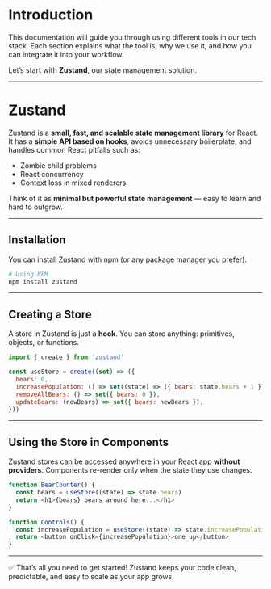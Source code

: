 # Introduction

This documentation will guide you through using different tools in our tech stack. Each section explains what the tool is, why we use it, and how you can integrate it into your workflow.

Let’s start with **Zustand**, our state management solution.

---

# Zustand


Zustand is a **small, fast, and scalable state management library** for React.
It has a **simple API based on hooks**, avoids unnecessary boilerplate, and handles common React pitfalls such as:

* Zombie child problems
* React concurrency
* Context loss in mixed renderers

Think of it as **minimal but powerful state management** — easy to learn and hard to outgrow.

---

## Installation

You can install Zustand with npm (or any package manager you prefer):

```bash
# Using NPM
npm install zustand
```

---

## Creating a Store

A store in Zustand is just a **hook**. You can store anything: primitives, objects, or functions.

```javascript
import { create } from 'zustand'

const useStore = create((set) => ({
  bears: 0,
  increasePopulation: () => set((state) => ({ bears: state.bears + 1 })),
  removeAllBears: () => set({ bears: 0 }),
  updateBears: (newBears) => set({ bears: newBears }),
}))
```

---

## Using the Store in Components

Zustand stores can be accessed anywhere in your React app **without providers**.
Components re-render only when the state they use changes.

```javascript
function BearCounter() {
  const bears = useStore((state) => state.bears)
  return <h1>{bears} bears around here...</h1>
}

function Controls() {
  const increasePopulation = useStore((state) => state.increasePopulation)
  return <button onClick={increasePopulation}>one up</button>
}
```

---

✅ That’s all you need to get started!
Zustand keeps your code clean, predictable, and easy to scale as your app grows.
